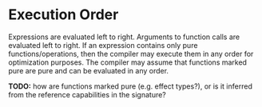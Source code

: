 # Execution Order

Expressions are evaluated left to right. Arguments to function calls are evaluated left to right. If an expression contains only pure functions/operations, then the compiler may execute them in any order for optimization purposes. The compiler may assume that functions marked pure are pure and can be evaluated in any order.

**TODO:** how are functions marked pure (e.g. effect types?), or is it inferred from the reference capabilities in the signature?
